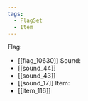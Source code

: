 ```yaml
---
tags:
  - FlagSet
  - Item
---
```

Flag:
- [[flag_10630]]
Sound:
- [[sound_44]]
- [[sound_43]]
- [[sound_17]]
Item:
- [[item_116]]
